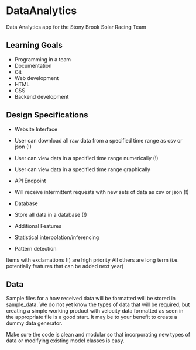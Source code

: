 # DataAnalytics
Data Analytics app for the Stony Brook Solar Racing Team

## Learning Goals
- Programming in a team
- Documentation
- Git
- Web development
 - HTML
 - CSS
- Backend development

## Design Specifications
- Website Interface
 - User can download all raw data from a specified time range as csv or json (!)
 - User can view data in a specified time range numerically (!)
 - User can view data in a specified time range graphically

- API Endpoint
 - Will receive intermittent requests with new sets of data as csv or json (!)

- Database
 - Store all data in a database (!)

- Additional Features
 - Statistical interpolation/inferencing
 - Pattern detection

Items with exclamations (!) are high priority
All others are long term (i.e. potentially features that can be added next year)

## Data

Sample files for a how received data will be formatted will be stored in sample_data. We do not yet know the types of data that will be required, but creating a simple working product with velocity data formatted as seen in the appropriate file is a good start. It may be to your benefit to create a dummy data generator.

Make sure the code is clean and modular so that incorporating new types of data or modifying existing model classes is easy.